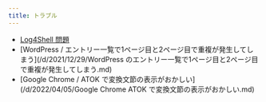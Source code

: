 ```yaml
---
title: トラブル
---
```



- [Log4Shell 問題](/d/2021/12/29/Log4Shell_問題.md)
- [WordPress / エントリー一覧で1ページ目と2ページ目で重複が発生してしまう](/d/2021/12/29/WordPress のエントリー一覧で1ページ目と2ページ目で重複が発生してしまう.md)
- [Google Chrome / ATOK で変換文節の表示がおかしい](/d/2022/04/05/Google Chrome ATOK で変換文節の表示がおかしい.md)




